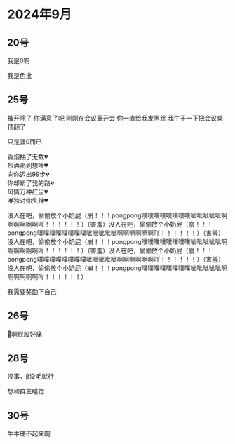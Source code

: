 # 2024年9月

<script setup lang="ts">
import { QTagColors } from 'fake-qq-ui';

</script>

## 20号

<q-window title="我的世界话题群">

<q-text name="土豆儿" tag="LV100 魅魔土豆酱" :tag-color="QTagColors.purple"
avatar="https://q2.qlogo.cn/headimg_dl?dst_uin=3442827834&spec=100" >我是0啊</q-text>

<q-text name="烂尾鹅" tag="LV81 色批鹅肝" :tag-color="QTagColors.purple"
avatar="https://q2.qlogo.cn/headimg_dl?dst_uin=2117563201&spec=100" >我是色批</q-text>

</q-window>

## 25号

<q-window title="我的世界话题群">

<q-text name="烂尾鹅" tag="LV81 色批鹅肝" :tag-color="QTagColors.purple"
avatar="https://q2.qlogo.cn/headimg_dl?dst_uin=2117563201&spec=100" >被开除了 你满意了吧 刚刚在会议室开会 你一直给我发黑丝
我牛子一下把会议桌顶翻了</q-text>

<q-text name="君羊扌罢子" tag="LV84 男娘控" :tag-color="QTagColors.purple"
avatar="https://q2.qlogo.cn/headimg_dl?dst_uin=3136350697&spec=100" >只是骚0而已</q-text>

<q-text name="烂尾鹅" tag="LV81 色批鹅肝" :tag-color="QTagColors.purple"
avatar="https://q2.qlogo.cn/headimg_dl?dst_uin=2117563201&spec=100" >香烟抽了无数💔<br>烈酒喝到想吐💔<br>向你迈出99步💔<br>
你却断了我的路💔<br>风情万种红尘💔<br>唯独对你失神💔</q-text>

<q-text name="烂尾鹅" tag="LV81 色批鹅肝" :tag-color="QTagColors.purple"
avatar="https://q2.qlogo.cn/headimg_dl?dst_uin=2117563201&spec=100" >
没人在吧，偷偷放个小奶屁（崩！！！pongpong噗噗噗噗噗噗噗噗呲呲呲呲呲啊啊啊啊啊啊吖！！！！！！）（害羞）没人在吧，偷偷放个小奶屁（崩！！！pongpong噗噗噗噗噗噗噗噗呲呲呲呲呲啊啊啊啊啊啊吖！！！！！！）（害羞）没人在吧，偷偷放个小奶屁（崩！！！pongpong噗噗噗噗噗噗噗噗呲呲呲呲呲啊啊啊啊啊啊吖！！！！！！）（害羞）没人在吧，偷偷放个小奶屁（崩！！！pongpong噗噗噗噗噗噗噗噗呲呲呲呲呲啊啊啊啊啊啊吖！！！！！！）（害羞）没人在吧，偷偷放个小奶屁（崩！！！pongpong噗噗噗噗噗噗噗噗呲呲呲呲呲啊啊啊啊啊啊吖！！！！！！）
</q-text>

<q-text name="好好学习就能开淫趴" tag="LV100 迅猛受" :tag-color="QTagColors.purple"
avatar="https://q2.qlogo.cn/headimg_dl?dst_uin=3306636756&spec=100" >我需要奖励下自己</q-text>


</q-window>

## 26号

<q-window title="我的世界话题群">

<q-text name="烂尾鹅" tag="LV81 色批鹅肝" :tag-color="QTagColors.purple"
avatar="https://q2.qlogo.cn/headimg_dl?dst_uin=2117563201&spec=100" >🌿啊屁股好痛</q-text>

</q-window>

## 28号

<q-window title="我的世界话题群">

<q-text name="君羊扌罢子" tag="LV84 男娘控" :tag-color="QTagColors.purple"
avatar="https://q2.qlogo.cn/headimg_dl?dst_uin=3136350697&spec=100" >没事，β没毛就行</q-text>

<q-text name="无奈的系统君" tag="LV31 黄金" :tag-color="QTagColors.grey"
avatar="https://q2.qlogo.cn/headimg_dl?dst_uin=1592417016&spec=100" >想和群主睡觉</q-text>

</q-window>

## 30号

<q-window title="我的世界话题群">

<q-text name="不努力就会变成女人的玩物" tag="LV100 北方的狼" :tag-color="QTagColors.blue"
avatar="https://q2.qlogo.cn/headimg_dl?dst_uin=2939004685&spec=100" >牛牛硬不起来啊</q-text>

</q-window>
